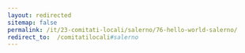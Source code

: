 ```yaml
---
layout: redirected
sitemap: false
permalink: /it/23-comitati-locali/salerno/76-hello-world-salerno/
redirect_to:  /comitatilocali#salerno
---
```

